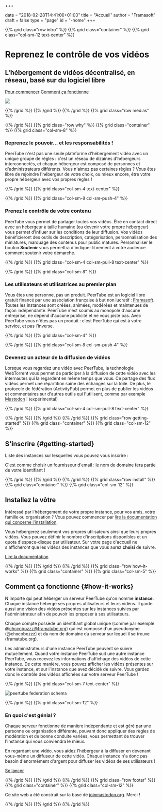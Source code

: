 +++

date = "2018-02-28T14:41:00+01:00"
title = "Accueil"
author = "Framasoft"
draft = false
type = "page"
id = "-home"
+++

{{% grid class="row intro" %}}
{{% grid class="container" %}}
{{% grid class="col-sm-12 text-center" %}}
# Reprenez le contrôle de vos vidéos
## L'hébergement de vidéos décentralisé, en réseau, basé sur du logiciel libre

[Pour commencer](#getting-started) [Comment ça fonctionne](#how-it-works)

![](/notebook.jpg)

{{% /grid %}}
{{% /grid %}}
{{% /grid %}}
{{% grid class="row medias" %}}

<!---
{{% grid class="container" %}}
{{% grid class="col-sm-12 text-center" %}}

### As seen on

- [![Le Figaro](/le_figaro_nb.png)](#media1)
- [![L’Humanité](/l_humanite_nb.png)](#media2)
- [![Libération](/liberation_nb.png)](#media3)
- [![NextInpact](/next_inpact_nb.png)](#media4)

{{% /grid %}}
{{% /grid %}}
-->

{{% /grid %}}
{{% grid class="row why" %}}
{{% grid class="container" %}}
{{% grid class="col-sm-8" %}}

### Reprenez le pouvoir... et les responsabilités !

PeerTube n'est pas une seule plateforme d'hébergement vidéo avec un unique groupe de règles : 
c'est un réseau de dizaines d'hébergeurs interconnectés, et chaque hébergeur est composé
de personnes et d'administrateurs différents. Vous n'aimez pas certaines règles ? 
Vous êtes libre de rejoindre l'hébergeur de votre choix, ou mieux encore, 
être votre propre hébergeur avec vos propres règles !

{{% /grid %}}
{{% grid class="col-sm-4 text-center" %}}

<i class="fa fa-globe fa-5x" aria-hidden="true"></i>

{{% /grid %}}
{{% grid class="col-sm-8 col-sm-push-4" %}}

### Prenez le contrôle de votre contenu

PeerTube vous permet de partager toutes vos vidéos. Être en contact direct avec un hébergeur à taille humaine (ou devenir votre propre hébergeur) vous permet d'influer sur les conditions de leur diffusion.
Vos vidéos bénéficieront des outils de description, catégorisation, personnalisation des miniatures, marquage des contenus pour public matures.
Personnaliser le bouton **Soutenir** vous permettra d'indiquer librement à votre audience comment soutenir votre démarche.

{{% /grid %}}
{{% grid class="col-sm-4 col-sm-pull-8 text-center" %}}

<i class="fa fa-comment fa-5x" aria-hidden="true"></i>

{{% /grid %}}
{{% grid class="col-sm-8" %}}

### Les utilisateurs et utilisatrices au premier plan

Vous êtes une personne, pas un produit. PeerTube est un logiciel libre gratuit
financé par une association française à but non lucratif : [Framasoft](https://soutenir.framasoft.org/association).
Toutes les instances sont créées, animées, modérées et maintenues de façon 
indépendante. PeerTube n'est soumis au monopole d'aucune entreprise, ne dépend
d'aucune publicité et ne vous piste pas.
Avec PeerTube vous n'êtes pas un produit :
c'est PeerTube qui est à votre service, et pas l'inverse. 

{{% /grid %}}
{{% grid class="col-sm-4" %}}

<i class="fa fa-group fa-5x" aria-hidden="true"></i>

{{% /grid %}}
{{% grid class="col-sm-8 col-sm-push-4" %}}

### Devenez un acteur de la diffusion de vidéos

Lorsque vous regardez une vidéo avec PeerTube, la technologie WebTorrent
vous permet de participer à la diffusion de cette vidéo avec les internautes qui
la regardent en même temps que vous.
Ce partage des flux vidéos permet une répartition saine des échanges sur la toile.
De plus, le protocole de fédération (ActivityPub) permet en plus de publier les vidéos et commentaires sur d'autres outils qui l'utilisent, comme par exemple [Mastodon](https://joinmastodon.org) ! (expérimental)

{{% /grid %}}
{{% grid class="col-sm-4 col-sm-pull-8 text-center" %}}

<i class="fa fa-fire fa-5x" aria-hidden="true"></i>

{{% /grid %}}
{{% /grid %}}
{{% /grid %}}
{{% grid class="row getting-started" %}}
{{% grid class="container" %}}
{{% grid class="col-sm-12" %}}

## S'inscrire {#getting-started}

Liste des instances sur lesquelles vous pouvez vous inscrire :

<div id="instances-list" class="list-group"></div>

<div id="instances-list-error" class="alert alert-danger" style="display: none">Nous sommes désolé mais nous n'arrivons pas à récupérer la liste des instances. Merci de réessayer plus tard.</div>
<div class="alert alert-info">C'est comme choisir un fournisseur d'email : le nom de domaine fera partie de votre identifiant !</div>

{{% /grid %}}
{{% /grid %}}
{{% /grid %}}
{{% grid class="row install" %}}
{{% grid class="container" %}}
{{% grid class="col-sm-12" %}}

## Installez la vôtre

Intéressé par l'hébergement de votre propre instance, pour vos amis, votre famille 
ou organisation ? Vous pouvez commencer par [lire la documentation qui concerne 
l'installation](https://github.com/Chocobozzz/PeerTube/blob/develop/support/doc/production.md). 

Vous hébergerez seulement vos propres utilisateurs ainsi que
leurs propres vidéos. Vous pouvez définir le nombre d'inscritptions disponibles et un quota d'espace-disque par utilisateur. Sur votre page d'accueil ne s'afficheront que les vidéos des instances que vous aurez **choisi** de suivre.

<a href="https://github.com/Chocobozzz/PeerTube/#production" target="_blank">Lire la documentation</a>

{{% /grid %}}
{{% /grid %}}
{{% /grid %}}
{{% grid class="row how-it-works" %}}
{{% grid class="container" %}}
{{% grid class="col-sm-5" %}}

## Comment ça fonctionne {#how-it-works}

N'importe qui peut héberger un serveur PeerTube qu'on nomme **instance**. 
Chaque instance héberge ses propres utilisateurs et leurs vidéos. Il garde 
aussi une vision des vidéos présentes sur les instances suivies par l'administrateur
afin de pouvoir les proposer à ses utilisateurs. 

Chaque compte possède un identifiant global unique (comme par exemple 
@chocobozzz@framatube.org) qui est composé d'un pseudonyme (@chocobozzz)
et du nom de domaine du serveur sur lequel il se trouve (framatube.org).

Les administrateurs d'une instance PeerTube peuvent se suivre mutuellement.
Quand votre instance PeerTube suit une autre instance PeerTube, vous recevez
les informations d'affichage des vidéos de cette instance. De cette manière, vous pouvez afficher
les vidéos présentes sur votre instance, et sur l'instance que avez décidé de suivre.
Vous gardez donc le contrôle des vidéos affichées sur votre serveur PeerTube !

{{% /grid %}}
{{% grid class="col-sm-7 text-center" %}}

![peertube federation schema](/pt-p2p.png)

{{% /grid %}}
{{% grid class="col-sm-12" %}}

### En quoi c'est génial ?

Chaque serveur fonctionne de manière indépendante et est géré par une personne 
ou organisation différente, pouvant donc appliquer des règles de modération
et de bonne conduite variées, vous permettant de trouver l'instance qui vous
conviendra le mieux.

En regardant une vidéo, vous aidez l'hébergeur à la diffuser en devenant vous-même
un diffuseur de cette vidéo. Chaque instance n'a donc pas besoin d'énormément d'argent
pour diffuser les vidéos de ses utilisateurs !

[Se lancer](#getting-started)

{{% /grid %}}
{{% /grid %}}
{{% /grid %}}
{{% grid class="row footer" %}}
{{% grid class="container" %}}
{{% grid class="col-sm-12" %}}

Ce site web a été construit sur la base de <a href="https://joinmastodon.org" target="_blank">joinmastodon.org</a>. Merci !

{{% /grid %}}
{{% /grid %}}
{{% /grid %}}
<p>
